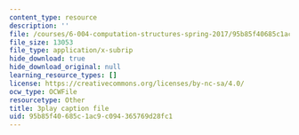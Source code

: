 ```yaml
---
content_type: resource
description: ''
file: /courses/6-004-computation-structures-spring-2017/95b85f40685c1ac9c094365769d28fc1_F5-87RM_zHA.srt
file_size: 13053
file_type: application/x-subrip
hide_download: true
hide_download_original: null
learning_resource_types: []
license: https://creativecommons.org/licenses/by-nc-sa/4.0/
ocw_type: OCWFile
resourcetype: Other
title: 3play caption file
uid: 95b85f40-685c-1ac9-c094-365769d28fc1
---
```

